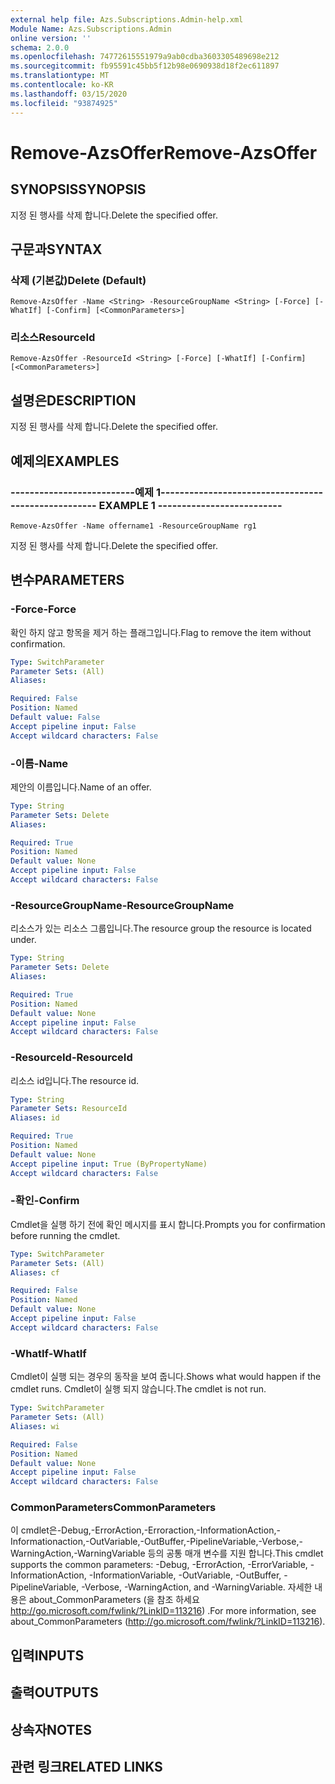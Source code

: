 ```yaml
---
external help file: Azs.Subscriptions.Admin-help.xml
Module Name: Azs.Subscriptions.Admin
online version: ''
schema: 2.0.0
ms.openlocfilehash: 74772615551979a9ab0cdba3603305489698e212
ms.sourcegitcommit: fb95591c45bb5f12b98e0690938d18f2ec611897
ms.translationtype: MT
ms.contentlocale: ko-KR
ms.lasthandoff: 03/15/2020
ms.locfileid: "93874925"
---
```

# <span data-ttu-id="ede39-101">Remove-AzsOffer</span><span class="sxs-lookup"><span data-stu-id="ede39-101">Remove-AzsOffer</span></span>

## <span data-ttu-id="ede39-102">SYNOPSIS</span><span class="sxs-lookup"><span data-stu-id="ede39-102">SYNOPSIS</span></span>
<span data-ttu-id="ede39-103">지정 된 행사를 삭제 합니다.</span><span class="sxs-lookup"><span data-stu-id="ede39-103">Delete the specified offer.</span></span>

## <span data-ttu-id="ede39-104">구문과</span><span class="sxs-lookup"><span data-stu-id="ede39-104">SYNTAX</span></span>

### <span data-ttu-id="ede39-105">삭제 (기본값)</span><span class="sxs-lookup"><span data-stu-id="ede39-105">Delete (Default)</span></span>
```
Remove-AzsOffer -Name <String> -ResourceGroupName <String> [-Force] [-WhatIf] [-Confirm] [<CommonParameters>]
```

### <span data-ttu-id="ede39-106">리소스</span><span class="sxs-lookup"><span data-stu-id="ede39-106">ResourceId</span></span>
```
Remove-AzsOffer -ResourceId <String> [-Force] [-WhatIf] [-Confirm] [<CommonParameters>]
```

## <span data-ttu-id="ede39-107">설명은</span><span class="sxs-lookup"><span data-stu-id="ede39-107">DESCRIPTION</span></span>
<span data-ttu-id="ede39-108">지정 된 행사를 삭제 합니다.</span><span class="sxs-lookup"><span data-stu-id="ede39-108">Delete the specified offer.</span></span>

## <span data-ttu-id="ede39-109">예제의</span><span class="sxs-lookup"><span data-stu-id="ede39-109">EXAMPLES</span></span>

### <span data-ttu-id="ede39-110">--------------------------예제 1--------------------------</span><span class="sxs-lookup"><span data-stu-id="ede39-110">-------------------------- EXAMPLE 1 --------------------------</span></span>
```
Remove-AzsOffer -Name offername1 -ResourceGroupName rg1
```

<span data-ttu-id="ede39-111">지정 된 행사를 삭제 합니다.</span><span class="sxs-lookup"><span data-stu-id="ede39-111">Delete the specified offer.</span></span>

## <span data-ttu-id="ede39-112">변수</span><span class="sxs-lookup"><span data-stu-id="ede39-112">PARAMETERS</span></span>

### <span data-ttu-id="ede39-113">-Force</span><span class="sxs-lookup"><span data-stu-id="ede39-113">-Force</span></span>
<span data-ttu-id="ede39-114">확인 하지 않고 항목을 제거 하는 플래그입니다.</span><span class="sxs-lookup"><span data-stu-id="ede39-114">Flag to remove the item without confirmation.</span></span>

```yaml
Type: SwitchParameter
Parameter Sets: (All)
Aliases: 

Required: False
Position: Named
Default value: False
Accept pipeline input: False
Accept wildcard characters: False
```

### <span data-ttu-id="ede39-115">-이름</span><span class="sxs-lookup"><span data-stu-id="ede39-115">-Name</span></span>
<span data-ttu-id="ede39-116">제안의 이름입니다.</span><span class="sxs-lookup"><span data-stu-id="ede39-116">Name of an offer.</span></span>

```yaml
Type: String
Parameter Sets: Delete
Aliases: 

Required: True
Position: Named
Default value: None
Accept pipeline input: False
Accept wildcard characters: False
```

### <span data-ttu-id="ede39-117">-ResourceGroupName</span><span class="sxs-lookup"><span data-stu-id="ede39-117">-ResourceGroupName</span></span>
<span data-ttu-id="ede39-118">리소스가 있는 리소스 그룹입니다.</span><span class="sxs-lookup"><span data-stu-id="ede39-118">The resource group the resource is located under.</span></span>

```yaml
Type: String
Parameter Sets: Delete
Aliases: 

Required: True
Position: Named
Default value: None
Accept pipeline input: False
Accept wildcard characters: False
```

### <span data-ttu-id="ede39-119">-ResourceId</span><span class="sxs-lookup"><span data-stu-id="ede39-119">-ResourceId</span></span>
<span data-ttu-id="ede39-120">리소스 id입니다.</span><span class="sxs-lookup"><span data-stu-id="ede39-120">The resource id.</span></span>

```yaml
Type: String
Parameter Sets: ResourceId
Aliases: id

Required: True
Position: Named
Default value: None
Accept pipeline input: True (ByPropertyName)
Accept wildcard characters: False
```

### <span data-ttu-id="ede39-121">-확인</span><span class="sxs-lookup"><span data-stu-id="ede39-121">-Confirm</span></span>
<span data-ttu-id="ede39-122">Cmdlet을 실행 하기 전에 확인 메시지를 표시 합니다.</span><span class="sxs-lookup"><span data-stu-id="ede39-122">Prompts you for confirmation before running the cmdlet.</span></span>

```yaml
Type: SwitchParameter
Parameter Sets: (All)
Aliases: cf

Required: False
Position: Named
Default value: None
Accept pipeline input: False
Accept wildcard characters: False
```

### <span data-ttu-id="ede39-123">-WhatIf</span><span class="sxs-lookup"><span data-stu-id="ede39-123">-WhatIf</span></span>
<span data-ttu-id="ede39-124">Cmdlet이 실행 되는 경우의 동작을 보여 줍니다.</span><span class="sxs-lookup"><span data-stu-id="ede39-124">Shows what would happen if the cmdlet runs.</span></span>
<span data-ttu-id="ede39-125">Cmdlet이 실행 되지 않습니다.</span><span class="sxs-lookup"><span data-stu-id="ede39-125">The cmdlet is not run.</span></span>

```yaml
Type: SwitchParameter
Parameter Sets: (All)
Aliases: wi

Required: False
Position: Named
Default value: None
Accept pipeline input: False
Accept wildcard characters: False
```

### <span data-ttu-id="ede39-126">CommonParameters</span><span class="sxs-lookup"><span data-stu-id="ede39-126">CommonParameters</span></span>
<span data-ttu-id="ede39-127">이 cmdlet은-Debug,-ErrorAction,-Erroraction,-InformationAction,-Informationaction,-OutVariable,-OutBuffer,-PipelineVariable,-Verbose,-WarningAction,-WarningVariable 등의 공통 매개 변수를 지원 합니다.</span><span class="sxs-lookup"><span data-stu-id="ede39-127">This cmdlet supports the common parameters: -Debug, -ErrorAction, -ErrorVariable, -InformationAction, -InformationVariable, -OutVariable, -OutBuffer, -PipelineVariable, -Verbose, -WarningAction, and -WarningVariable.</span></span> <span data-ttu-id="ede39-128">자세한 내용은 about_CommonParameters (을 참조 하세요 http://go.microsoft.com/fwlink/?LinkID=113216) .</span><span class="sxs-lookup"><span data-stu-id="ede39-128">For more information, see about_CommonParameters (http://go.microsoft.com/fwlink/?LinkID=113216).</span></span>

## <span data-ttu-id="ede39-129">입력</span><span class="sxs-lookup"><span data-stu-id="ede39-129">INPUTS</span></span>

## <span data-ttu-id="ede39-130">출력</span><span class="sxs-lookup"><span data-stu-id="ede39-130">OUTPUTS</span></span>

## <span data-ttu-id="ede39-131">상속자</span><span class="sxs-lookup"><span data-stu-id="ede39-131">NOTES</span></span>

## <span data-ttu-id="ede39-132">관련 링크</span><span class="sxs-lookup"><span data-stu-id="ede39-132">RELATED LINKS</span></span>

